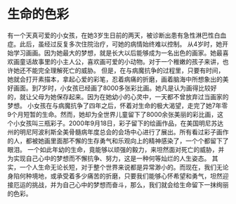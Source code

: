 # 生命的色彩
有一个天真可爱的小女孩，在她3岁生日前的两天，被诊断出患有急性淋巴性白血症。此后，虽经过反复多次住院治疗，可她的病情始终难以控制。 
从4岁时，她开始学习画画。因为她最大的梦想，就是长大以后能够成为一名出色的画家。她最喜欢画童话故事里的小主人公，喜欢画可爱的小动物。对于一个稚嫩的孩子来讲，也许她还不能完全理解死亡的威胁。 
但是，在与病魔抗争的过程里，只要有时间，她就会打开素描本，拿起心爱的彩笔，忍着病痛的折磨，画着脑海中所想象出的美好画面。到7岁时，小女孩已经画了8000多张彩比画。她凡是认为画得比较好的，就让父母为她保存起来。因为在她幼小的心灵中，一天都不曾放弃过当画家的梦想。 
小女孩在与病魔抗争了四年之后，怀着对生命的极大渴望，走完了她7年零9个月短暂的生命。然而，她却为全世界儿童留下了8000余张美丽的彩比画，这个小女孩叫三瓶彩子。2000年9月18日，彩子留下的绘画作品，在美国明尼苏达州的明尼阿波利斯全美骨髓病年度总会的会场中心进行了展出。所有看过彩子画作的人，都被她画里面那不懈的生存勇气和乐观向上的精神感染了，一个个都留下了眼泪。 
一个如此年幼的生命，竟能够以顽强的毅力，来坦然面对死亡的威胁，并为实现自己心中的梦想而不懈抗争、努力，这是一种何等灿烂的人生姿态。 
其实，一个人生命无论长短，对于整个世界来说都是异常渺小的。而现在，我们无论身陷何种境地，或承受着多少痛苦的折磨，只要我们能够心怀希望和勇气，坦然迎接厄运的挑战，并为自己心中的梦想而奋斗，那么，我们就会给生命留下一抹绚丽的色彩。
  